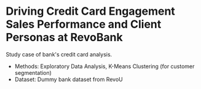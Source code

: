 # Driving Credit Card Engagement Sales Performance and Client Personas at RevoBank

Study case of bank's credit card analysis.

- Methods: Exploratory Data Analysis, K-Means Clustering (for customer segmentation)
- Dataset: Dummy bank dataset from RevoU

